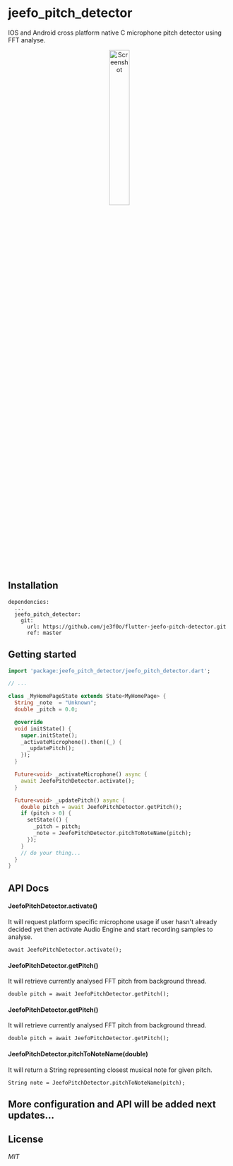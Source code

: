 # jeefo_pitch_detector

IOS and Android cross platform native C microphone pitch detector using FFT 
analyse.

<div align="center">
  <img src="https://github.com/je3f0o/flutter-jeefo-pitch-detector/blob/master/screenshot.jpg" width="30%" alt="Screenshot">
</div>

## Installation
```
dependencies:
  ...
  jeefo_pitch_detector:
    git:
      url: https://github.com/je3f0o/flutter-jeefo-pitch-detector.git
      ref: master
```

## Getting started
```dart
import 'package:jeefo_pitch_detector/jeefo_pitch_detector.dart';

// ...

class _MyHomePageState extends State<MyHomePage> {
  String _note  = "Unknown";
  double _pitch = 0.0;

  @override
  void initState() {
    super.initState();
    _activateMicrophone().then((_) {
      _updatePitch();
    });
  }

  Future<void> _activateMicrophone() async {
    await JeefoPitchDetector.activate();
  }

  Future<void> _updatePitch() async {
    double pitch = await JeefoPitchDetector.getPitch();
    if (pitch > 0) {
      setState(() {
        _pitch = pitch;
        _note = JeefoPitchDetector.pitchToNoteName(pitch);
      });
    }
    // do your thing...
  }
}
```

## API Docs

#### JeefoPitchDetector.activate()
It will request platform specific microphone usage if user hasn't already 
decided yet then activate Audio Engine and start recording samples to analyse.
```
await JeefoPitchDetector.activate();
```

#### JeefoPitchDetector.getPitch()
It will retrieve currently analysed FFT pitch from background thread.
```
double pitch = await JeefoPitchDetector.getPitch();
```

#### JeefoPitchDetector.getPitch()
It will retrieve currently analysed FFT pitch from background thread.
```
double pitch = await JeefoPitchDetector.getPitch();
```

#### JeefoPitchDetector.pitchToNoteName(double)
It will return a String representing closest musical note for given pitch.
```
String note = JeefoPitchDetector.pitchToNoteName(pitch);
```

## More configuration and API will be added next updates...

## License
*MIT*

